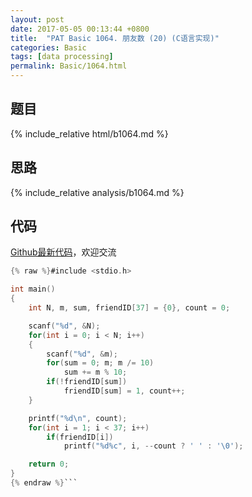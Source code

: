 ```yaml
---
layout: post
date: 2017-05-05 00:13:44 +0800
title:  "PAT Basic 1064. 朋友数 (20) (C语言实现)"
categories: Basic
tags: [data processing]
permalink: Basic/1064.html
---
```


## 题目

{% include_relative html/b1064.md %}

## 思路

{% include_relative analysis/b1064.md %}

## 代码

[Github最新代码](https://github.com/OliverLew/PAT/blob/master/PATBasic/1064.c)，欢迎交流

```c
{% raw %}#include <stdio.h>

int main()
{
    int N, m, sum, friendID[37] = {0}, count = 0;

    scanf("%d", &N);
    for(int i = 0; i < N; i++)
    {
        scanf("%d", &m);
        for(sum = 0; m; m /= 10)
            sum += m % 10;
        if(!friendID[sum])
            friendID[sum] = 1, count++;
    }

    printf("%d\n", count);
    for(int i = 1; i < 37; i++)
        if(friendID[i])
            printf("%d%c", i, --count ? ' ' : '\0');

    return 0;
}
{% endraw %}```